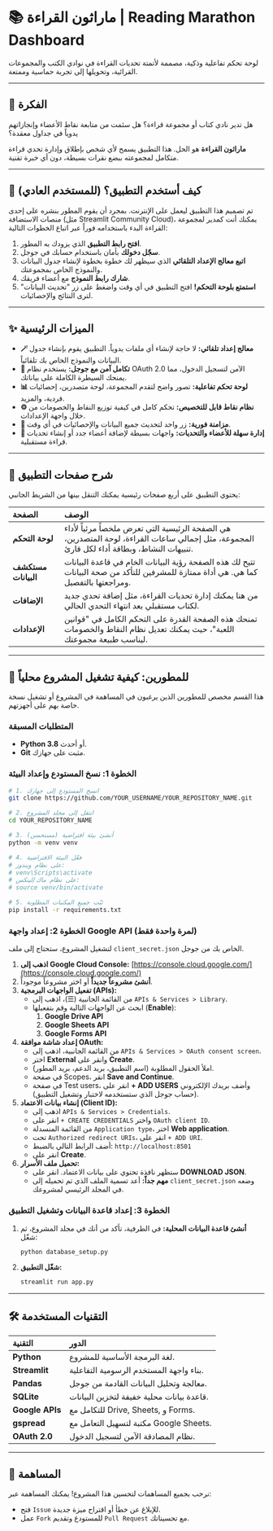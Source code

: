 # 📚 ماراثون القراءة | Reading Marathon Dashboard

لوحة تحكم تفاعلية وذكية، مصممة لأتمتة تحديات القراءة في نوادي الكتب والمجموعات القرائية، وتحويلها إلى تجربة حماسية وممتعة.

----

## 🎯 الفكرة

هل تدير نادي كتاب أو مجموعة قراءة؟ هل سئمت من متابعة نقاط الأعضاء وإنجازاتهم يدوياً في جداول معقدة؟

**ماراثون القراءة** هو الحل. هذا التطبيق يسمح لأي شخص بإطلاق وإدارة تحدي قراءة متكامل لمجموعته ببضع نقرات بسيطة، دون أي خبرة تقنية.

----

## 🚀 كيف أستخدم التطبيق؟ (للمستخدم العادي)

تم تصميم هذا التطبيق ليعمل على الإنترنت. بمجرد أن يقوم المطور بنشره على إحدى منصات الاستضافة (مثل Streamlit Community Cloud)، يمكنك أنت كمدير لمجموعة القراءة البدء باستخدامه فوراً عبر اتباع الخطوات التالية:

1.  **افتح رابط التطبيق** الذي يزودك به المطور.
2.  **سجّل دخولك** بأمان باستخدام حسابك في جوجل.
3.  **اتبع معالج الإعداد التلقائي** الذي سيظهر لك خطوة بخطوة لإنشاء جدول البيانات والنموذج الخاص بمجموعتك.
4.  **شارك رابط النموذج** مع أعضاء فريقك.
5.  **استمتع بلوحة التحكم\!** افتح التطبيق في أي وقت واضغط على زر "تحديث البيانات" لترى النتائج والإحصائيات.

-----

## ✨ الميزات الرئيسية

  - **🪄 معالج إعداد تلقائي:** لا حاجة لإنشاء أي ملفات يدوياً. التطبيق يقوم بإنشاء جدول البيانات والنموذج الخاص بك تلقائياً.
  - **🔐 تكامل آمن مع جوجل:** يستخدم نظام OAuth 2.0 الآمن لتسجيل الدخول، مما يمنحك السيطرة الكاملة على بياناتك.
  - **📊 لوحة تحكم تفاعلية:** تصور واضح لتقدم المجموعة، لوحة متصدرين، إحصائيات فردية، والمزيد.
  - **⚙️ نظام نقاط قابل للتخصيص:** تحكم كامل في كيفية توزيع النقاط والخصومات من خلال واجهة الإعدادات.
  - **🤖 مزامنة فورية:** زر واحد لتحديث جميع البيانات والإحصائيات في أي وقت.
  - **👥 إدارة سهلة للأعضاء والتحديات:** واجهات بسيطة لإضافة أعضاء جدد أو إنشاء تحديات قراءة مستقبلية.

-----

## 📖 شرح صفحات التطبيق

يحتوي التطبيق على أربع صفحات رئيسية يمكنك التنقل بينها من الشريط الجانبي:

| الصفحة | الوصف |
| :--- | :--- |
| **لوحة التحكم** | هي الصفحة الرئيسية التي تعرض ملخصاً مرئياً لأداء المجموعة، مثل إجمالي ساعات القراءة، لوحة المتصدرين، تنبيهات النشاط، وبطاقة أداء لكل قارئ. |
| **مستكشف البيانات** | تتيح لك هذه الصفحة رؤية البيانات الخام في قاعدة البيانات كما هي. هي أداة ممتازة للمشرفين للتأكد من صحة البيانات ومراجعتها بالتفصيل. |
| **الإضافات** | من هنا يمكنك إدارة تحديات القراءة، مثل إضافة تحدي جديد لكتاب مستقبلي بعد انتهاء التحدي الحالي. |
| **الإعدادات** | تمنحك هذه الصفحة القدرة على التحكم الكامل في "قوانين اللعبة"، حيث يمكنك تعديل نظام النقاط والخصومات ليناسب طبيعة مجموعتك. |

-----

## 🚀 للمطورين: كيفية تشغيل المشروع محلياً

هذا القسم مخصص للمطورين الذين يرغبون في المساهمة في المشروع أو تشغيل نسخة خاصة بهم على أجهزتهم.

### المتطلبات المسبقة

  - **Python 3.8** أو أحدث.
  - **Git** مثبت على جهازك.

### الخطوة 1: نسخ المستودع وإعداد البيئة

```bash
# 1. انسخ المستودع إلى جهازك
git clone https://github.com/YOUR_USERNAME/YOUR_REPOSITORY_NAME.git

# 2. انتقل إلى مجلد المشروع
cd YOUR_REPOSITORY_NAME

# 3. أنشئ بيئة افتراضية (مستحسن)
python -m venv venv

# 4. فعّل البيئة الافتراضية
# على نظام ويندوز:
# venv\Scripts\activate
# على نظام ماك/لينكس:
# source venv/bin/activate

# 5. ثبّت جميع المكتبات المطلوبة
pip install -r requirements.txt
```

### الخطوة 2: إعداد واجهة Google API (لمرة واحدة فقط)

لتشغيل المشروع، ستحتاج إلى ملف `client_secret.json` الخاص بك من جوجل.

1.  **اذهب إلى Google Cloud Console:** [https://console.cloud.google.com/](https://console.cloud.google.com/)
2.  **أنشئ مشروعاً جديداً** أو اختر مشروعاً موجوداً.
3.  **تفعيل الواجهات البرمجية (APIs):**
      - من القائمة الجانبية (☰)، اذهب إلى `APIs & Services > Library`.
      - ابحث عن الواجهات التالية وقم بتفعيلها (**Enable**):
        1.  **Google Drive API**
        2.  **Google Sheets API**
        3.  **Google Forms API**
4.  **إعداد شاشة موافقة OAuth:**
      - من القائمة الجانبية، اذهب إلى `APIs & Services > OAuth consent screen`.
      - اختر **External** وانقر على **Create**.
      - املأ الحقول المطلوبة (اسم التطبيق، بريد الدعم، بريد المطور).
      - في صفحة Scopes، انقر **Save and Continue**.
      - في صفحة Test users، انقر على **+ ADD USERS** وأضف بريدك الإلكتروني (حساب جوجل الذي ستستخدمه لاختبار وتشغيل التطبيق).
5.  **إنشاء بيانات الاعتماد (Client ID):**
      - اذهب إلى `APIs & Services > Credentials`.
      - انقر على `+ CREATE CREDENTIALS` واختر `OAuth client ID`.
      - من القائمة المنسدلة `Application type`، اختر **Web application**.
      - تحت `Authorized redirect URIs`، انقر على `+ ADD URI`.
      - أضف الرابط التالي بالضبط: `http://localhost:8501`
      - انقر على **Create**.
6.  **تحميل ملف الأسرار:**
      - ستظهر نافذة تحتوي على بيانات الاعتماد. انقر على **DOWNLOAD JSON**.
      - **مهم جداً:** أعد تسمية الملف الذي تم تحميله إلى `client_secret.json` وضعه في المجلد الرئيسي لمشروعك.

### الخطوة 3: إعداد قاعدة البيانات وتشغيل التطبيق

1.  **أنشئ قاعدة البيانات المحلية:** في الطرفية، تأكد من أنك في مجلد المشروع، ثم شغّل:
    ```bash
    python database_setup.py
    ```
2.  **شغّل التطبيق:**
    ```bash
    streamlit run app.py
    ```

-----

## 🛠️ التقنيات المستخدمة

| التقنية | الدور |
| :--- | :--- |
| **Python** | لغة البرمجة الأساسية للمشروع. |
| **Streamlit** | بناء واجهة المستخدم الرسومية التفاعلية. |
| **Pandas** | معالجة وتحليل البيانات القادمة من جوجل. |
| **SQLite** | قاعدة بيانات محلية خفيفة لتخزين البيانات. |
| **Google APIs** | للتكامل مع Drive, Sheets, و Forms. |
| **gspread** | مكتبة لتسهيل التعامل مع Google Sheets. |
| **OAuth 2.0** | نظام المصادقة الآمن لتسجيل الدخول. |

-----

## 🤝 المساهمة

نرحب بجميع المساهمات لتحسين هذا المشروع\! يمكنك المساهمة عبر:

  - فتح `Issue` للإبلاغ عن خطأ أو اقتراح ميزة جديدة.
  - عمل `Fork` للمستودع وتقديم `Pull Request` مع تحسيناتك.
